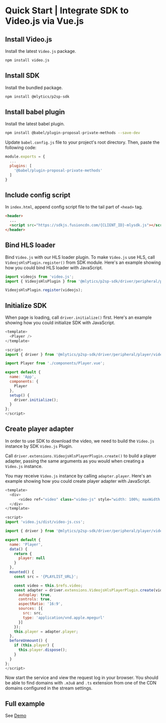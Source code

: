 # Quick Start | Integrate SDK to Video.js via Vue.js

## Install Video.js

Install the latest `Video.js` package.

```bash
npm install video.js
```

## Install SDK

Install the bundled package.

```bash
npm install @mlytics/p2sp-sdk
```

## Install babel plugin

Install the latest babel plugin.

```bash
npm install @babel/plugin-proposal-private-methods --save-dev
```

Update `babel.config.js` file to your project's root directory. Then, paste the following code:

```javascript
module.exports = {
  ...
  plugins: [
    '@babel/plugin-proposal-private-methods'
  ]
}
```

## Include config script

In `index.html`, append config script file to the tail part of `<head>` tag.

```html
<header>
  ...
  <script src="https://sdkjs.fusioncdn.com/{CLIENT_ID}-mlysdk.js"></script>
</header>
```

## Bind HLS loader

Bind `Video.js` with our HLS loader plugin. To make `Video.js` use HLS, call `VideojsHlsPlugin.register()` from SDK module. Here's an example showing how you could bind HLS loader with JavaScript.

```javascript
import videojs from 'video.js';
import { VideojsHlsPlugin } from '@mlytics/p2sp-sdk/driver/peripheral/player/videojs/streaming/hls/bundle';

VideojsHlsPlugin.register(videojs);
```

## Initialize SDK

When page is loading, call `driver.initialize()` first. Here's an example showing how you could initialize SDK with JavaScript.

```javascript
<template>
  <Player />
</template>

<script>
import { driver } from '@mlytics/p2sp-sdk/driver/peripheral/player/videojs/streaming/hls/bundle';

import Player from './components/Player.vue';

export default {
  name: 'App',
  components: {
    Player
  },
  setup() {
    driver.initialize();
  }
};
</script>
```

## Create player adapter

In order to use SDK to download the video, we need to build the `Video.js` instance by SDK `Video.js` Plugin.

Call `driver.extensions.VideojsHlsPlayerPlugin.create()` to build a player adapter, passing the same arguments as you would when creating a `Video.js` instance.

You may receive `Video.js` instance by calling `adapter.player`. Here's an example showing how you could create player adapter with JavaScript.

```javascript
<template>
  <div>
      <video ref="video" class="video-js" style="width: 100%; maxWidth: 500px"></video>
  </div>
</template>

<script>
import 'video.js/dist/video-js.css';

import { driver } from '@mlytics/p2sp-sdk/driver/peripheral/player/videojs/streaming/hls/bundle';

export default {
  name: 'Player',
  data() {
    return {
      player: null
    }
  },
  mounted() {
    const src = '{PLAYLIST_URL}';

    const video = this.$refs.video;
    const adapter = driver.extensions.VideojsHlsPlayerPlugin.create(video, {
      autoplay: true,
      controls: true,
      aspectRatio: '16:9',
      sources: [{
        src: src,
        type: 'application/vnd.apple.mpegurl'
      }]
    });
    this.player = adapter.player;
  },
  beforeUnmount() {
    if (this.player) {
      this.player.dispose();
    }
  }
};
</script>
```

Now start the service and view the request log in your browser. You should be able to find domains with `.m3u8` and `.ts` extension from one of the CDN domains configured in the stream settings.

## Full example

See [Demo](https://github.com/mlytics/mly-stream-sdk-guide/tree/main/Web%20SDK/Player%20Integrations/Video.js/Vue.js)

